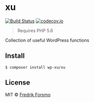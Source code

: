 # xu

[![Build Status](https://travis-ci.org/wp-xu/xu.svg?branch=master)](https://travis-ci.org/wp-xu/xu) [![codecov.io](http://codecov.io/github/wp-xu/xu/coverage.svg?branch=master)](http://codecov.io/github/wp-xu/xu?branch=master)


> Requires PHP 5.6

Collection of useful WordPress functions

## Install

```
$ composer install wp-xu/xu
```

## License

MIT © [Fredrik Forsmo](https://github.com/frozzare)
